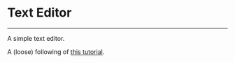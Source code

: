 # Text Editor #
---
A simple text editor.

A (loose) following of [this tutorial](http://code.tutsplus.com/tutorials/introduction-to-html5-desktop-apps-with-node-webkit--net-36296).